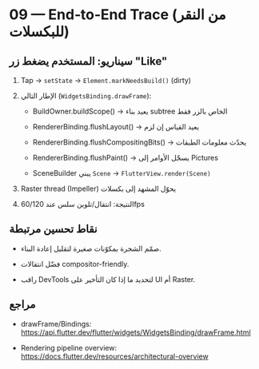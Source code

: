 # 09 — End‑to‑End Trace (من النقر للبكسلات)

## سيناريو: المستخدم يضغط زر "Like"
1) Tap → `setState` → `Element.markNeedsBuild()` (dirty)

2) الإطار التالي (`WidgetsBinding.drawFrame`):

   - BuildOwner.buildScope() → يعيد بناء subtree الخاص بالزر فقط

   - RendererBinding.flushLayout() → يعيد القياس إن لزم

   - RendererBinding.flushCompositingBits() → يحدّث معلومات الطبقات

   - RendererBinding.flushPaint() → يسجّل الأوامر إلى Pictures

   - SceneBuilder يبني `Scene` → `FlutterView.render(Scene)`

3) Raster thread (Impeller) يحوّل المشهد إلى بكسلات

4) النتيجة: انتقال/تلوين سلس عند 60/120fps


## نقاط تحسين مرتبطة

- صمّم الشجرة بمكوّنات صغيرة لتقليل إعادة البناء.

- فضّل انتقالات compositor-friendly.

- راقب DevTools لتحديد ما إذا كان التأخير على UI أم Raster.


## مراجع

- drawFrame/Bindings: https://api.flutter.dev/flutter/widgets/WidgetsBinding/drawFrame.html

- Rendering pipeline overview: https://docs.flutter.dev/resources/architectural-overview
